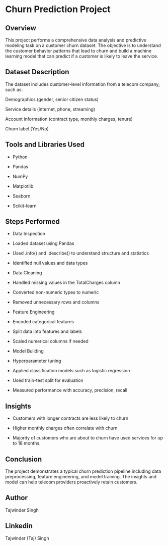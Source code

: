 # Churn Prediction Project

## Overview
This project performs a comprehensive data analysis and predictive modeling task on a customer churn dataset. The objective is to understand the customer behavior patterns that lead to churn and build a machine learning model that can predict if a customer is likely to leave the service.

## Dataset Description
The dataset includes customer-level information from a telecom company, such as:

Demographics (gender, senior citizen status)

Service details (internet, phone, streaming)

Account information (contract type, monthly charges, tenure)

Churn label (Yes/No)

## Tools and Libraries Used
- Python

- Pandas

- NumPy

- Matplotlib

- Seaborn

- Scikit-learn

## Steps Performed
- Data Inspection

- Loaded dataset using Pandas

- Used .info() and .describe() to understand structure and statistics

- Identified null values and data types

- Data Cleaning

- Handled missing values in the TotalCharges column

- Converted non-numeric types to numeric

- Removed unnecessary rows and columns

- Feature Engineering

- Encoded categorical features

- Split data into features and labels

- Scaled numerical columns if needed

- Model Building

- Hyperparameter tuning

- Applied classification models such as logistic regression

- Used train-test split for evaluation

- Measured performance with accuracy, precision, recall

## Insights

- Customers with longer contracts are less likely to churn

- Higher monthly charges often correlate with churn

- Majority of customers who are about to churn have used services for up to 18 months.

## Conclusion
The project demonstrates a typical churn prediction pipeline including data preprocessing, feature engineering, and model training. The insights and model can help telecom providers proactively retain customers.

## Author
Tajwinder Singh

## Linkedin
Tajwinder (Taj) Singh

